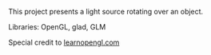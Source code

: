 This project presents a light source rotating over an object.



Libraries: OpenGL, glad, GLM

Special credit to [learnopengl.com](learnopengl.com)
